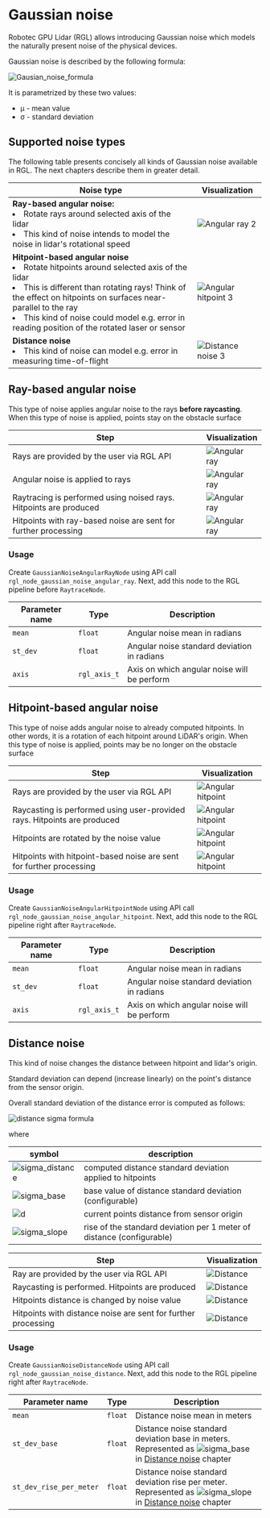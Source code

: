 # Gaussian noise

Robotec GPU Lidar (RGL) allows introducing Gaussian noise which models the naturally present noise of the physical devices.

Gaussian noise is described by the following formula:

![Gausian_noise_formula](image/gaussian_noise.gif)

It is parametrized by these two values:
- μ - mean value
- σ - standard deviation

## Supported noise types
    
The following table presents concisely all kinds of Gaussian noise available in RGL.
The next chapters describe them in greater detail.

| Noise type | Visualization |
|------------|---------------|
| **Ray-based angular noise:** <li> Rotate rays around selected axis of the lidar <br> <li> This kind of noise intends to model the noise in lidar's rotational speed |![Angular ray 2](image/Angular_ray_2.png)  |
| **Hitpoint-based angular noise** <br> <li> Rotate hitpoints around selected axis of the lidar <br> <li> This is different than rotating rays! Think of the effect on hitpoints on surfaces near-parallel to the ray <br> <li> This kind of noise could model e.g. error in reading position of the rotated laser or sensor | ![Angular hitpoint 3](image/Angular_hitpoint_3.png) |
| **Distance noise** <br> <li> This kind of noise can model e.g. error in measuring time-of-flight | ![Distance noise 3](image/Distance_3.png) |

## Ray-based angular noise

This type of noise applies angular noise to the rays **before raycasting**.
When this type of noise is applied, points stay on the obstacle surface

| Step | Visualization |
|--------------------------|---------------------------------------------|
|Rays are provided by the user via RGL API| ![Angular ray](image/Angular_ray_1.png)|
|Angular noise is applied to rays | ![Angular ray](image/Angular_ray_2.png)|
|Raytracing is performed using noised rays. Hitpoints are produced | ![Angular ray](image/Angular_ray_3.png)|
|Hitpoints with ray-based noise are sent for further processing| ![Angular ray](image/Angular_ray_4.png)|

### Usage

Create `GaussianNoiseAngularRayNode` using API call `rgl_node_gaussian_noise_angular_ray`. Next, add this node to the RGL pipeline before `RaytraceNode`.

| Parameter name | Type | Description |
|----------------|------|-------------|
| `mean` | `float` | Angular noise mean in radians |
| `st_dev` | `float` | Angular noise standard deviation in radians |
| `axis` | `rgl_axis_t` | Axis on which angular noise will be perform |

## Hitpoint-based angular noise

This type of noise adds angular noise to already computed hitpoints.
In other words, it is a rotation of each hitpoint around LiDAR's origin.
When this type of noise is applied, points may be no longer on the obstacle surface

| Step | Visualization |
|--------------------------|---------------------------------------------|
|Rays are provided by the user via RGL API| ![Angular hitpoint](image/Angular_hitpoint_1.png)|
|Raycasting is performed using user-provided rays. Hitpoints are produced | ![Angular hitpoint](image/Angular_hitpoint_2.png)|
|Hitpoints are rotated by the noise value| ![Angular hitpoint](image/Angular_hitpoint_3.png)|
|Hitpoints with hitpoint-based noise are sent for further processing| ![Angular hitpoint](image/Angular_hitpoint_4.png)|

### Usage

Create `GaussianNoiseAngularHitpointNode` using API call `rgl_node_gaussian_noise_angular_hitpoint`. Next, add this node to the RGL pipeline right after `RaytraceNode`.

| Parameter name | Type | Description |
|----------------|------|-------------|
| `mean` | `float` | Angular noise mean in radians |
| `st_dev` | `float` | Angular noise standard deviation in radians |
| `axis` | `rgl_axis_t` | Axis on which angular noise will be perform |

## Distance noise

This kind of noise changes the distance between hitpoint and lidar's origin.

Standard deviation can depend (increase linearly) on the point's distance from the sensor origin.

Overall standard deviation of the distance error is computed as follows:

![distance sigma formula](image/distance_stdev.gif)

where

|symbol| description|
|------|------------|
|![sigma_distance](image/distance_noise_sigma_distance.gif)| computed distance standard deviation applied to hitpoints |
|![sigma_base](image/distance_noise_sigma_base.gif)| base value of distance standard deviation (configurable) |
|![d](image/distance_noise_d.gif)| current points distance from sensor origin |
|![sigma_slope](image/distance_noise_sigma_slope.gif)| rise of the standard deviation per 1 meter of distance (configurable) |

| Step | Visualization |
|--------------------------|---------------------------------------------|
|Ray are provided by the user via RGL API| ![Distance](image/Distance_1.png)|
|Raycasting is performed. Hitpoints are produced | ![Distance](image/Distance_2.png)|
|Hitpoints distance is changed by noise value| ![Distance](image/Distance_3.png)|
|Hitpoints with distance noise are sent for further processing| ![Distance](image/Distance_4.png)|

### Usage

Create `GaussianNoiseDistanceNode` using API call `rgl_node_gaussian_noise_distance`. Next, add this node to the RGL pipeline right after `RaytraceNode`.

| Parameter name | Type | Description |
|----------------|------|-------------|
| `mean` | `float` | Distance noise mean in meters |
| `st_dev_base` | `float` | Distance noise standard deviation base in meters. Represented as ![sigma_base](image/distance_noise_sigma_base.gif) in [Distance noise](#distance-noise) chapter |
| `st_dev_rise_per_meter` | `float` | Distance noise standard deviation rise per meter. Represented as ![sigma_slope](image/distance_noise_sigma_slope.gif) in [Distance noise](#distance-noise) chapter |
